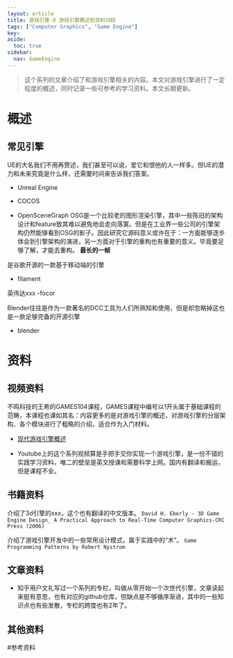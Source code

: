 ```yaml
---
layout: article
title: 游戏引擎-0 游戏引擎概述和资料归档
tags: ["Computer Graphics", "Game Engine"]
key: 
aside:
  toc: true
sidebar:
  nav: GameEngine
---
```





> 这个系列的文章介绍了和游戏引擎相关的内容。本文对游戏引擎进行了一定程度的概述，同时记录一些可参考的学习资料。本文长期更新。

# 概述

## 常见引擎

UE的大名我们不用再赘述，我们甚至可以说，爱它和恨他的人一样多。但UE的潜力和未来究竟是什么样，还需要时间来告诉我们答案。
- Unreal Engine

- COCOS

- OpenSceneGraph
OSG是一个比较老的图形渲染引擎，其中一些陈旧的架构设计和feature致其难以避免地会走向落寞。但是在工业界一些公司的引擎架构仍然能够看到OSG的影子。因此研究它源码意义或许在于：一方面能够逐步体会到引擎架构的演进，另一方面对于引擎的重构也有重要的意义。毕竟要足够了解，才能去重构。
**最长的一帧**

是谷歌开源的一款基于移动端的引擎
- filament

英伟达xxx
-focor

Blender往往是作为一款著名的DCC工具为人们所熟知和使用，但是却忽略掉这也是一款足够完备的开源引擎
- blender

# 资料

## 视频资料

不鸣科技的王希的GAMES104课程，GAMES课程中编号以1开头属于基础课程的范畴，本课程也课如其名：内容更多的是对游戏引擎的概述，对游戏引擎的分层架构、各个模块进行了粗略的介绍，适合作为入门材料。
- [现代游戏引擎概述]()

- Youtube上的这个系列视频算是手把手交你实现一个游戏引擎，是一份不错的实践学习资料，唯二的壁垒是英文授课和需要科学上网。国内有翻译和搬运，但是课程不全。
[]()



## 书籍资料

介绍了3d引擎的xxx，这个也有翻译的中文版本。
`David H. Eberly - 3D Game Engine Design_ A Practical Approach to Real-Time Computer Graphics-CRC Press (2006)`

介绍了游戏引擎开发中的一些常用设计模式，属于实践中的“术”。
`Game Programming Patterns by Robert Nystrom`

## 文章资料
- 知乎用户文礼写过一个系列的专栏，叫做从零开始一个次世代引擎，文章读起来挺有意思，也有对应的github仓库，但缺点是不够循序渐进，其中的一些知识点也有些发散，专栏的跨度也有2年了。
[]()

## 

## 其他资料


#参考资料

<br />
